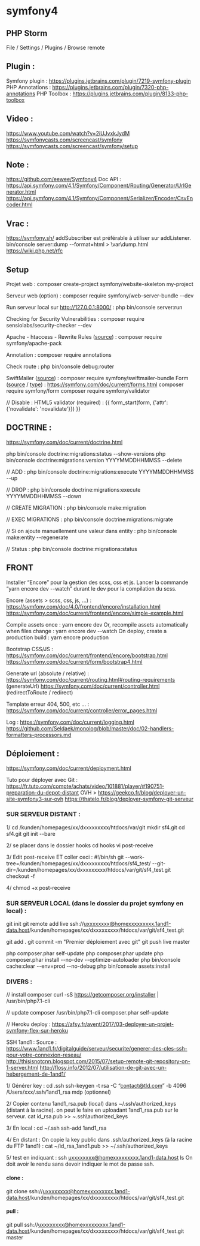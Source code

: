 # symfony4

## PHP Storm
File / Settings / Plugins / Browse remote

## Plugin :
Symfony plugin : https://plugins.jetbrains.com/plugin/7219-symfony-plugin
PHP Annotations : https://plugins.jetbrains.com/plugin/7320-php-annotations 
PHP Toolbox : https://plugins.jetbrains.com/plugin/8133-php-toolbox 

## Video :
https://www.youtube.com/watch?v=2iUJvxkJydM 
https://symfonycasts.com/screencast/symfony 
https://symfonycasts.com/screencast/symfony/setup

## Note :
https://github.com/eewee/Symfony4
Doc API :
https://api.symfony.com/4.1/Symfony/Component/Routing/Generator/UrlGenerator.html 
https://api.symfony.com/4.1/Symfony/Component/Serializer/Encoder/CsvEncoder.html 

## Vrac :
https://symfony.sh/ 
addSubscriber est préférable à utiliser sur addListener.
bin/console server:dump --format=html > \var\dump.html
https://wiki.php.net/rfc

## Setup
Projet web :
composer create-project symfony/website-skeleton my-project

Serveur web (option) :
composer require symfony/web-server-bundle --dev

Run serveur local sur http://127.0.0.1:8000/ :
php bin/console server:run

Checking for Security Vulnerabilities :
composer require sensiolabs/security-checker --dev

Apache - htaccess - Rewrite Rules ([source](https://symfony.com/doc/current/setup/web_server_configuration.html)) :
composer require symfony/apache-pack

Annotation :
composer require annotations

Check route :
php bin/console debug:router

SwiftMailer ([source](https://symfony.com/doc/current/email.html)) :
composer require symfony/swiftmailer-bundle
Form ([source](https://symfony.com/doc/current/components/form.html) / [type](https://symfony.com/doc/current/reference/forms/types/text.html)) :
https://symfony.com/doc/current/forms.html 
composer require symfony/form
composer require symfony/validator

// Disable : HTML5 validator (required) :
{{ form_start(form, {'attr': {'novalidate': 'novalidate'}}) }}

## DOCTRINE :
https://symfony.com/doc/current/doctrine.html

php bin/console doctrine:migrations:status --show-versions
php bin/console doctrine:migrations:version YYYYMMDDHHMMSS --delete

// ADD : 
php bin/console doctrine:migrations:execute YYYYMMDDHHMMSS --up

// DROP : 
php bin/console doctrine:migrations:execute YYYYMMDDHHMMSS --down

// CREATE MIGRATION :
php bin/console make:migration

// EXEC MIGRATIONS :
php bin/console doctrine:migrations:migrate

// Si on ajoute manuellement une valeur dans entity :
php bin/console make:entity --regenerate

// Status :
php bin/console doctrine:migrations:status

## FRONT
Installer “Encore” pour la gestion des scss, css et js.
Lancer la commande “yarn encore dev --watch” durant le dev pour la compilation du scss.

Encore (assets > scss, css, js, …) : 
https://symfony.com/doc/4.0/frontend/encore/installation.html 
https://symfony.com/doc/current/frontend/encore/simple-example.html 

Compile assets once :  yarn encore dev
Or, recompile assets automatically when files change : yarn encore dev --watch 
On deploy, create a production build : yarn encore production

Bootstrap CSS/JS :
https://symfony.com/doc/current/frontend/encore/bootstrap.html 
https://symfony.com/doc/current/form/bootstrap4.html

Generate url (absolute / relative) :
https://symfony.com/doc/current/routing.html#routing-requirements (generateUrl)
https://symfony.com/doc/current/controller.html (redirectToRoute / redirect)

Template erreur 404, 500, etc … :
https://symfony.com/doc/current/controller/error_pages.html 

Log : 
https://symfony.com/doc/current/logging.html 
https://github.com/Seldaek/monolog/blob/master/doc/02-handlers-formatters-processors.md 

## Déploiement :
https://symfony.com/doc/current/deployment.html 

Tuto pour déployer avec Git :
https://fr.tuto.com/compte/achats/video/101881/player/#190751-preparation-du-depot-distant 
OVH > https://geekco.fr/blog/deployer-un-site-symfony3-sur-ovh
https://thatelo.fr/blog/deployer-symfony-git-serveur 

### SUR SERVEUR DISTANT :
1/
cd /kunden/homepages/xx/dxxxxxxxxx/htdocs/var/git
mkdir sf4.git
cd sf4.git
git init --bare

2/ se placer dans le dossier hooks
cd  hooks
vi post-receive

3/ Edit post-receive ET coller ceci :
#!/bin/sh
git --work-tree=/kunden/homepages/xx/dxxxxxxxxx/htdocs/sf4_test/ --git-dir=/kunden/homepages/xx/dxxxxxxxxx/htdocs/var/git/sf4_test.git checkout -f

4/ 
chmod +x post-receive

### SUR SERVEUR LOCAL (dans le dossier du projet symfony en local) :
git init
git remote add live ssh://uxxxxxxxx@homexxxxxxxxx.1and1-data.host/kunden/homepages/xx/dxxxxxxxxx/htdocs/var/git/sf4_test.git

git add .
git commit -m "Premier déploiement avec git"
git push live master

php composer.phar self-update
php composer.phar update
php composer.phar install --no-dev --optimize-autoloader
php bin/console cache:clear --env=prod --no-debug
php bin/console assets:install

### DIVERS :
// install composer
curl -sS https://getcomposer.org/installer | /usr/bin/php7.1-cli

// update composer 
/usr/bin/php7.1-cli composer.phar self-update

// Heroku deploy :
https://afsy.fr/avent/2017/03-deployer-un-projet-symfony-flex-sur-heroku

SSH 1and1 :
Source : 
https://www.1and1.fr/digitalguide/serveur/securite/generer-des-cles-ssh-pour-votre-connexion-reseau/ 
http://thisisnotcnn.blogspot.com/2015/07/setup-remote-git-repository-on-1-server.html 
http://flosy.info/2012/07/utilisation-de-git-avec-un-hebergement-de-1and1/ 

1/ Générer key :
cd .ssh
ssh-keygen -t rsa -C “contact@tld.com” -b 4096
/Users/xxx/.ssh/1and1_rsa
mdp (optionnel)

2/ Copier contenu 1and1_rsa.pub (local) dans ~/.ssh/authorized_keys (distant à la racine).
on peut le faire en uploadant 1and1_rsa.pub sur le serveur.
cat id_rsa.pub >> ~\.ssh\authorized_keys

3/ En local :
cd ~/.ssh
ssh-add 1and1_rsa

4/ En distant :
On copie la key public dans .ssh/authorized_keys (à la racine du FTP 1and1) :
cat ~/id_rsa_1and1.pub >> ~/.ssh/authorized_keys

5/ test en indiquant : 
ssh uxxxxxxxx@homexxxxxxxxx.1and1-data.host ls
On doit avoir le rendu sans devoir indiquer le mot de passe ssh.

#### clone :
git clone ssh://uxxxxxxxx@homexxxxxxxxx.1and1-data.host/kunden/homepages/xx/dxxxxxxxxx/htdocs/var/git/sf4_test.git
#### pull :
git pull ssh://uxxxxxxxx@homexxxxxxxxx.1and1-data.host/kunden/homepages/xx/dxxxxxxxxx/htdocs/var/git/sf4_test.git master

